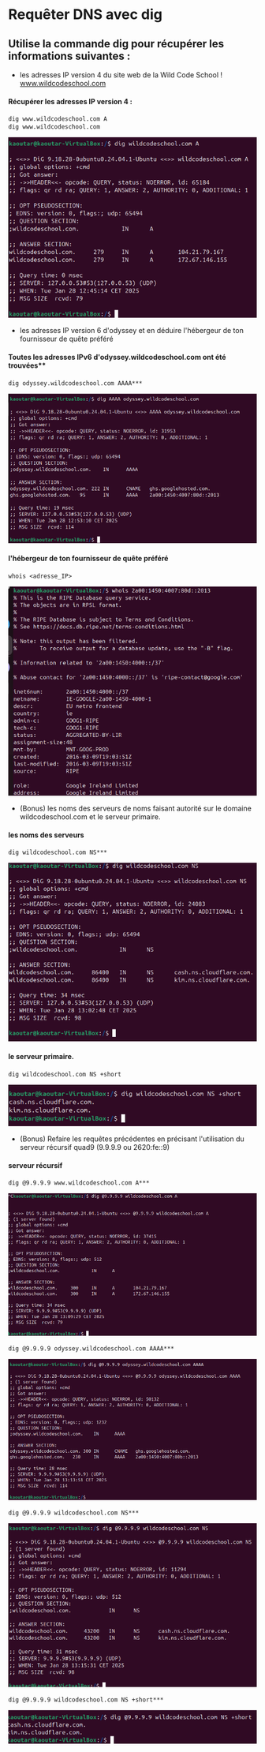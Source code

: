 # Requêter DNS avec dig

## Utilise la commande dig pour récupérer les informations suivantes :

- les adresses IP version 4 du site web de la Wild Code School ! www.wildcodeschool.com
#### Récupérer les adresses IP version 4 :
    dig www.wildcodeschool.com A
    dig www.wildcodeschool.com
![adresses IP 4](https://github.com/KAOUTARBAH/PowerShell-3/blob/main/imageDig/adresseip4.png)

- les adresses IP version 6 d'odyssey et en déduire l'hébergeur de ton fournisseur de quête préféré
#### Toutes les adresses IPv6 d'odyssey.wildcodeschool.com ont été trouvées**
    dig odyssey.wildcodeschool.com AAAA***
![adresses IP 6](https://github.com/KAOUTARBAH/PowerShell-3/blob/main/imageDig/adresseip6.png)

#### l'hébergeur de ton fournisseur de quête préféré
    whois <adresse_IP>
![whois](https://github.com/KAOUTARBAH/PowerShell-3/blob/main/imageDig/whois.png)

- (Bonus) les noms des serveurs de noms faisant autorité sur le domaine wildcodeschool.com et le serveur primaire.
#### les noms des serveurs 
    dig wildcodeschool.com NS***
![nom serveurs](https://github.com/KAOUTARBAH/PowerShell-3/blob/main/imageDig/domine.png)

#### le serveur primaire.
    dig wildcodeschool.com NS +short
![serveur primaire](https://github.com/KAOUTARBAH/PowerShell-3/blob/main/imageDig/domaineP.png)

- (Bonus) Refaire les requêtes précédentes en précisant l'utilisation du serveur récursif quad9 (9.9.9.9 ou 2620:fe::9)
#### serveur récursif
    dig @9.9.9.9 www.wildcodeschool.com A***
![serveur récursif ip4](https://github.com/KAOUTARBAH/PowerShell-3/blob/main/imageDig/dns9.png)

    dig @9.9.9.9 odyssey.wildcodeschool.com AAAA***
![serveur récursif ip6](https://github.com/KAOUTARBAH/PowerShell-3/blob/main/imageDig/dns6.png)

    dig @9.9.9.9 wildcodeschool.com NS***
![serveur récursif nom serveur](https://github.com/KAOUTARBAH/PowerShell-3/blob/main/imageDig/dnsns.png)

    dig @9.9.9.9 wildcodeschool.com NS +short***
![serveur récursif nom serveur](https://github.com/KAOUTARBAH/PowerShell-3/blob/main/imageDig/dnsnssh.png)
